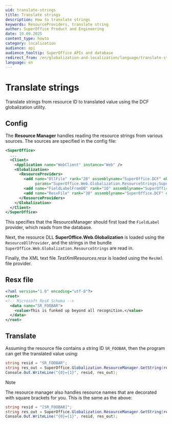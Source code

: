 ```yaml
---
uid: translate-strings
title: Translate strings
description: How to translate strings
keywords: ResourceProviders, translate string
author: SuperOffice Product and Engineering
date: 10.09.2025
content_type: howto
category: localization
audience: api
audience_tooltip: SuperOffice APIs and database
redirect_from: /en/globalization-and-localization/language/translate-strings
language: en
---
```


# Translate strings

Translate strings from resource ID to translated value using the DCF globalization utility.

## Config

The **Resource Manager** handles reading the resource strings from various sources. The sources are specified in the config file:

```XML
<SuperOffice>
  ...
  <Client>
    <Application name="WebClient" instance="Web" />
    <Globalization>
      <ResourceProviders>
        <add name="DllFile" rank="20" assemblyname="SuperOffice.DCF" objecttype="SuperOffice.Globalization.ResourceDllProvider"
             params="SuperOffice.Web.Globalization.ResourceStrings;SuperOffice.Web.Globalization" />
        <add name="FieldLabelFromDB" rank="10" assemblyname="SuperOffice.DCF" objecttype="SuperOffice.Globalization.FieldLabelProvider" />
        <add name="ResxFile" rank="30" assemblyname="SuperOffice.DCF" objecttype="SuperOffice.Globalization.ResXmlFileProvider" params=".\TestXmlResources" />
      </ResourceProviders>
    </Globalization>
  </Client>
</SuperOffice>
```

This specifies that the ResourceManager should first load the `FieldLabel` provider, which reads from the database.

Next, the resource DLL **SuperOffice.Web.Globalization** is loaded using the `ResourceDllProvider`, and the strings in the bundle `SuperOffice.Web.Globalization.ResourceStrings` are read in.

Finally, the XML text file *TestXmlResources.resx* is loaded using the `ResXml` file provider.

## Resx file

```XML
<?xml version="1.0" encoding="utf-8"?>
<root>
<!-- Microsoft ResX Schema -->
  <data name="SR_FOOBAR">
    <value>This is funked up beyond all recognition.</value>
  </data>
</root>
```

## Translate

Assuming the resource file contains a string ID `SR_FOOBAR`, then the program can get the translated value using:

```csharp
string resid = "SR_FOOBAR";
string res_out = SuperOffice.Globalization.ResourceManager.GetString(resid);
Console.Out.WriteLine("{0}={1}", resid, res_out);
```

> [!NOTE]
> The resource manager also handles resource names that are decorated with square brackets for you. This is the same as the above:

```csharp
string resid = "[SR_FOOBAR]";
string res_out = SuperOffice.Globalization.ResourceManager.GetString(resid);
Console.Out.WriteLine("{0}={1}", resid, res_out);
```
